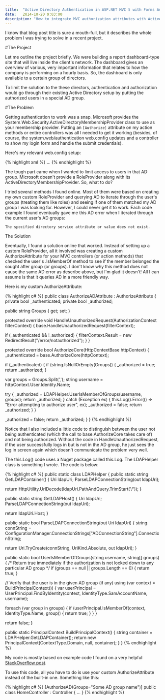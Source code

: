```yaml
---
title:  "Active Directory Authentication in ASP.NET MVC 5 with Forms Authentication and Group-Based Authorization"
date:   2014-10-20 9:03:00
description: "How to integrate MVC authorization attributes with Active Directory."
---
```


I know that blog post title is sure a mouth-full, but it describes the whole problem I was trying to solve in a recent project.

#The Project

Let me outline the project briefly.  We were building a report dashboard-type site that will live inside the client's network.  The dashboard gives an overview of various, very important information that relates to how the company is performing on a hourly basis.  So, the dashboard is only available to a certain group of directors.

To limit the solution to the these directors, authentication and authorization would go through their existing Active Directory setup by putting the authorized users in a special AD group.

#The Problem

Getting authentication to work was a snap.  Microsoft provides the System.Web.Security.ActiveDirectoryMembershipProvider
class to use as your membership provider.  Putting an `[Authorize]` attribute on my action methods or entire controllers was all I needed to get it working (besides, of course, the system.web/authentication web.config updates and a controller to show my login form and handle the submit credentials).

Here's my relevant web.config setup:

{% highlight xml %}
<connectionStrings>
<add name="ADConnectionString" connectionString="<ldap connection string here>" />
</connectionStrings>
…
<authentication mode="Forms">
<forms name=".AuthCookie" loginUrl="~/login"/>
</authentication>
<membership defaultProvider="ADMembershipProvider">
<providers>
<clear/>
<add name="ADMembershipProvider"
type="System.Web.Security.ActiveDirectoryMembershipProvider"
connectionStringName="ADConnectionString"
attributeMapUsername="sAMAccountName"/>
</providers>
</membership>
{% endhighlight %}

The tough part came when I wanted to limit access to users in that AD group. Microsoft doesn't provide a RoleProvider along with its ActiveDirectoryMembershipProvider. So, what to do?

I tried several methods I found online. Most of them were based on creating my own custom RoleProvider and querying AD to iterate through the user's groups (treating them like roles) and seeing if one of them matched my AD group I was looking for. However, I could never get it to work. Each code example I found eventually gave me this AD error when I iterated through the current user's AD groups:

`
The specified directory service attribute or value does not exist.
`

The Solution

Eventually, I found a solution online that worked. Instead of setting up a custom RoleProvider, all it involved was creating a custom AuthorizeAttribute for your MVC controllers (or action methods) that checked the user's .IsMemberOf method to see if the member belonged the sought after group (or groups). I don't know why this method does not cause the same AD error as describe above, but I'm glad it doesn't! All I can assume is that it queries AD in a more friendly way.

Here is my custom AuthorizeAttribute:

{% highlight c# %}
public class AuthorizeADAttribute : AuthorizeAttribute
{
private bool _authenticated;
private bool _authorized;

public string Groups { get; set; }

protected override void HandleUnauthorizedRequest(AuthorizationContext filterContext)
{
base.HandleUnauthorizedRequest(filterContext);

if (_authenticated && !_authorized)
{
filterContext.Result = new RedirectResult("/error/notauthorized");
}
}

protected override bool AuthorizeCore(HttpContextBase httpContext)
{
_authenticated = base.AuthorizeCore(httpContext);

if (_authenticated)
{
if (string.IsNullOrEmpty(Groups))
{
_authorized = true;
return _authorized;
}

var groups = Groups.Split(',');
string username = httpContext.User.Identity.Name;

try
{
_authorized = LDAPHelper.UserIsMemberOfGroups(username, groups);
return _authorized;
}
catch (Exception ex)
{
this.Log().Error(() => "Error attempting to authorize user", ex);
_authorized = false;
return _authorized;
}
}

_authorized = false;
return _authorized;
}
}
{% endhighlight %}

Notice that I also included a little code to distinguish between the user not being authenticated (which the call to base.AuthorizeCore takes care of) and not being authorized. Without the code in HandleUnauthorizedRequest, if the user successfully logs in but is not in the AD group, he just sees the log in screen again which doesn't communicate the problem very well.

The this.Log() code uses a Nuget package called this.Log. The LDAPHelper class is something I wrote. The code is below:

{% highlight c# %}
public static class LDAPHelper
{
public static string GetLDAPContainer()
{
Uri ldapUri;
ParseLDAPConnectionString(out ldapUri);

return HttpUtility.UrlDecode(ldapUri.PathAndQuery.TrimStart('/'));
}

public static string GetLDAPHost()
{
Uri ldapUri;
ParseLDAPConnectionString(out ldapUri);

return ldapUri.Host;
}

public static bool ParseLDAPConnectionString(out Uri ldapUri)
{
string connString = ConfigurationManager.ConnectionStrings["ADConnectionString"].ConnectionString;

return Uri.TryCreate(connString, UriKind.Absolute, out ldapUri);
}

public static bool UserIsMemberOfGroups(string username, string[] groups)
{
/* Return true immediately if the authorization is not
locked down to any particular AD group */
if (groups == null || groups.Length == 0)
{
return true;
}

// Verify that the user is in the given AD group (if any)
using (var context = BuildPrincipalContext())
{
var userPrincipal = UserPrincipal.FindByIdentity(context,
IdentityType.SamAccountName,
username);

foreach (var group in groups)
{
if (userPrincipal.IsMemberOf(context, IdentityType.Name, group))
{
return true;
}
}
}

return false;
}

public static PrincipalContext BuildPrincipalContext()
{
string container = LDAPHelper.GetLDAPContainer();
return new PrincipalContext(ContextType.Domain, null, container);
}
}
{% endhighlight %}

My code is mostly based on example code I found on a very helpful [StackOverflow post][so-post].

To use this code, all you have to do is use your custom AuthorizeAttribute instead of the built-in one. Something like this:

{% highlight c# %}
[AuthorizeAD(Groups="Some AD group name")]
public class HomeController : Controller
{
…
}
{% endhighlight %}

[so-post]: http://stackoverflow.com/questions/4342271/asp-net-mvc-forms-authorization-with-active-directory-groups/4383502#4383502
